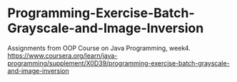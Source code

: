 # Programming-Exercise-Batch-Grayscale-and-Image-Inversion
Assignments from OOP Course on Java Programming, week4. https://www.coursera.org/learn/java-programming/supplement/X0D39/programming-exercise-batch-grayscale-and-image-inversion
